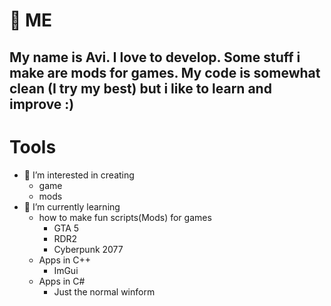 
# :wave: ME

## My name is Avi. I love to develop. Some stuff i make are mods for games. My code is somewhat clean (I try my best) but i like to learn and improve :)  

# Tools


- 👀 I’m interested in creating 
  - game 
  - mods
- 🌱 I’m currently learning 
  - how to make fun scripts(Mods) for games 
    - GTA 5
    - RDR2
    - Cyberpunk 2077
  - Apps in C++
    - ImGui
  - Apps in C#
    -  Just the normal winform     

